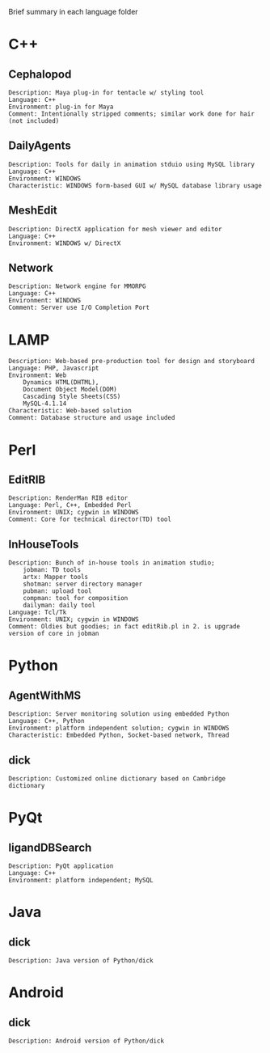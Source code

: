 Brief summary in each language folder

C++
===
Cephalopod
----------
    Description: Maya plug-in for tentacle w/ styling tool
    Language: C++
    Environment: plug-in for Maya
    Comment: Intentionally stripped comments; similar work done for hair (not included)
    
DailyAgents
-----------
    Description: Tools for daily in animation stduio using MySQL library
    Language: C++
    Environment: WINDOWS
    Characteristic: WINDOWS form-based GUI w/ MySQL database library usage

MeshEdit
--------
    Description: DirectX application for mesh viewer and editor
    Language: C++
    Environment: WINDOWS w/ DirectX

Network
-------
    Description: Network engine for MMORPG
    Language: C++
    Environment: WINDOWS
    Comment: Server use I/O Completion Port


LAMP
====
    Description: Web-based pre-production tool for design and storyboard
    Language: PHP, Javascript
    Environment: Web
        Dynamics HTML(DHTML),
        Document Object Model(DOM)
        Cascading Style Sheets(CSS)
        MySQL-4.1.14
    Characteristic: Web-based solution
    Comment: Database structure and usage included


Perl
====
EditRIB
-------
    Description: RenderMan RIB editor
    Language: Perl, C++, Embedded Perl
    Environment: UNIX; cygwin in WINDOWS
    Comment: Core for technical director(TD) tool

InHouseTools
------------
    Description: Bunch of in-house tools in animation studio;
        jobman: TD tools
        artx: Mapper tools
        shotman: server directory manager
        pubman: upload tool
        compman: tool for composition
        dailyman: daily tool
    Language: Tcl/Tk
    Environment: UNIX; cygwin in WINDOWS
    Comment: Oldies but goodies; in fact editRib.pl in 2. is upgrade version of core in jobman


Python
======
AgentWithMS
-----------
    Description: Server monitoring solution using embedded Python
    Language: C++, Python
    Environment: platform independent solution; cygwin in WINDOWS
    Characteristic: Embedded Python, Socket-based network, Thread

dick
----
    Description: Customized online dictionary based on Cambridge dictionary


PyQt
====
ligandDBSearch
--------------
    Description: PyQt application
    Language: C++
    Environment: platform independent; MySQL


Java
====
dick
----
    Description: Java version of Python/dick

Android
=======
dick
----
    Description: Android version of Python/dick



